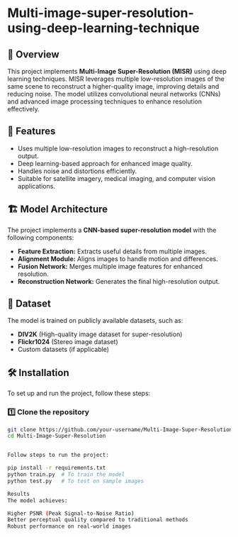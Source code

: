 # Multi-image-super-resolution-using-deep-learning-technique

## 📌 Overview
This project implements **Multi-Image Super-Resolution (MISR)** using deep learning techniques. MISR leverages multiple low-resolution images of the same scene to reconstruct a higher-quality image, improving details and reducing noise. The model utilizes convolutional neural networks (CNNs) and advanced image processing techniques to enhance resolution effectively.

## 🚀 Features
- Uses multiple low-resolution images to reconstruct a high-resolution output.
- Deep learning-based approach for enhanced image quality.
- Handles noise and distortions efficiently.
- Suitable for satellite imagery, medical imaging, and computer vision applications.

## 🏗️ Model Architecture
The project implements a **CNN-based super-resolution model** with the following components:
- **Feature Extraction:** Extracts useful details from multiple images.
- **Alignment Module:** Aligns images to handle motion and differences.
- **Fusion Network:** Merges multiple image features for enhanced resolution.
- **Reconstruction Network:** Generates the final high-resolution output.

## 📂 Dataset
The model is trained on publicly available datasets, such as:
- **DIV2K** (High-quality image dataset for super-resolution)
- **Flickr1024** (Stereo image dataset)
- Custom datasets (if applicable)

## 🛠️ Installation
To set up and run the project, follow these steps:

### 1️⃣ Clone the repository
```sh
git clone https://github.com/your-username/Multi-Image-Super-Resolution.git
cd Multi-Image-Super-Resolution


Follow steps to run the project: 

pip install -r requirements.txt
python train.py  # To train the model
python test.py   # To test on sample images

Results
The model achieves:

Higher PSNR (Peak Signal-to-Noise Ratio)
Better perceptual quality compared to traditional methods
Robust performance on real-world images


